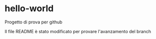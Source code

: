 # hello-world
Progetto di prova per github

Il file README è stato modificato per provare l'avanzamento del branch
